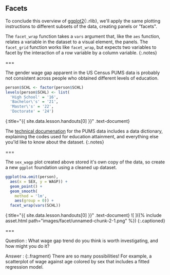 ---
---

## Facets

To conclude this overview of [ggplot2](){:.rlib}, we'll apply the same plotting
instructions to different subsets of the data, creating panels or "facets".

The `facet_wrap` function takes a `vars` argument that, like the `aes` function,
relates a variable in the dataset to a visual element, the panels. The
`facet_grid` function works like `facet_wrap`, but expects two variables to
facet by the interaction of a row variable by a column variable.
{:.notes}

===

The gender wage gap apparent in the US Census PUMS data is probably not
consistent across people who obtained different levels of education.



~~~r
person$SCHL <- factor(person$SCHL)
levels(person$SCHL) <- list(
  'High School' = '16',
  'Bachelor\'s' = '21',
  'Master\'s' = '22',
  'Doctorate' = '24')
~~~
{:title="{{ site.data.lesson.handouts[0] }}" .text-document}


The [technical
documenation](https://www.census.gov/programs-surveys/acs/technical-documentation/pums/documentation.2017.html)
for the PUMS data includes a data dictionary, explaining the codes used for
education attainment, and everything else you'ld like to know about the dataset.
{:.notes}

===

The `sex_wagp` plot created above stored it's own copy of the data, so create a
new `ggplot` foundation using a cleaned up dataset.



~~~r
ggplot(na.omit(person),
  aes(x = SEX, y = WAGP)) + 
  geom_point() +
  geom_smooth(
    method = 'lm',
    aes(group = 0)) +
  facet_wrap(vars(SCHL))
~~~
{:title="{{ site.data.lesson.handouts[0] }}" .text-document}
![ ]({% include asset.html path="images/facet/unnamed-chunk-2-1.png" %})
{:.captioned}

===

Question
: What wage gap trend do you think is worth investigating, and how might you
do it?

Answer
: {:.fragment} There are so many possibilities! For example, a scatterplot of
wage against age colored by sex that includes a fitted regression model.
